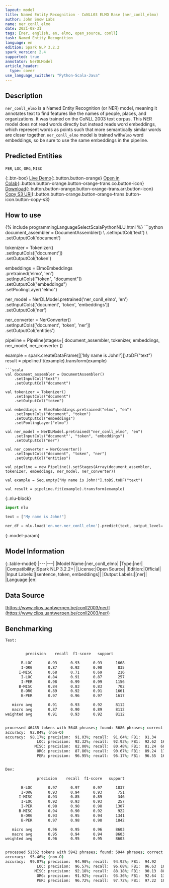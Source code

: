```yaml
---
layout: model
title: Named Entity Recognition - CoNLL03 ELMO Base (ner_conll_elmo)
author: John Snow Labs
name: ner_conll_elmo
date: 2021-08-31
tags: [ner, english, en, elmo, open_source, conll]
task: Named Entity Recognition
language: en
edition: Spark NLP 3.2.2
spark_version: 2.4
supported: true
annotator: NerDLModel
article_header:
  type: cover
use_language_switcher: "Python-Scala-Java"
---
```


## Description

`ner_conll_elmo` is a Named Entity Recognition (or NER) model, meaning it annotates text to find features like the names of people, places, and organizations. It was trained on the CoNLL 2003 text corpus. This NER model does not read words directly but instead reads word embeddings, which represent words as points such that more semantically similar words are closer together. `ner_conll_elmo` model is trained with`elmo` word embeddings, so be sure to use the same embeddings in the pipeline.

## Predicted Entities

`PER`, `LOC`, `ORG`, `MISC`

{:.btn-box}
[Live Demo](https://demo.johnsnowlabs.com/public/NER_EN){:.button.button-orange}
[Open in Colab](https://colab.research.google.com/github/JohnSnowLabs/spark-nlp-workshop/blob/master/tutorials/streamlit_notebooks/NER_EN.ipynb){:.button.button-orange.button-orange-trans.co.button-icon}
[Download](https://s3.amazonaws.com/auxdata.johnsnowlabs.com/public/models/ner_conll_elmo_en_3.2.2_2.4_1630419727678.zip){:.button.button-orange.button-orange-trans.arr.button-icon}
[Copy S3 URI](s3://auxdata.johnsnowlabs.com/public/models/ner_conll_elmo_en_3.2.2_2.4_1630419727678.zip){:.button.button-orange.button-orange-trans.button-icon.button-copy-s3}

## How to use



<div class="tabs-box" markdown="1">
{% include programmingLanguageSelectScalaPythonNLU.html %}
```python
document_assembler = DocumentAssembler() \
    .setInputCol('text') \
    .setOutputCol('document')

tokenizer = Tokenizer() \
    .setInputCols(['document']) \
    .setOutputCol('token')

embeddings = ElmoEmbeddings\
      .pretrained('elmo', 'en')\
      .setInputCols(["token", "document"])\
      .setOutputCol("embeddings")\
      .setPoolingLayer("elmo")

ner_model = NerDLModel.pretrained('ner_conll_elmo', 'en') \
    .setInputCols(['document', 'token', 'embeddings']) \
    .setOutputCol('ner')

ner_converter = NerConverter() \
    .setInputCols(['document', 'token', 'ner']) \
    .setOutputCol('entities')

pipeline = Pipeline(stages=[
    document_assembler, 
    tokenizer,
    embeddings,
    ner_model,
    ner_converter
])

example = spark.createDataFrame([['My name is John!']]).toDF("text")
result = pipeline.fit(example).transform(example)
```
```scala
val document_assembler = DocumentAssembler() 
    .setInputCol("text") 
    .setOutputCol("document")

val tokenizer = Tokenizer() 
    .setInputCols("document") 
    .setOutputCol("token")

val embeddings = ElmoEmbeddings.pretrained("elmo", "en")
    .setInputCols("document", "token") 
    .setOutputCol("embeddings")
    .setPoolingLayer("elmo")

val ner_model = NerDLModel.pretrained("ner_conll_elmo", "en") 
    .setInputCols("document"', "token", "embeddings") 
    .setOutputCol("ner")

val ner_converter = NerConverter() 
    .setInputCols("document", "token", "ner") 
    .setOutputCol("entities")

val pipeline = new Pipeline().setStages(Array(document_assembler, tokenizer, embeddings, ner_model, ner_converter))

val example = Seq.empty["My name is John!"].toDS.toDF("text")

val result = pipeline.fit(example).transform(example)
```

{:.nlu-block}
```python
import nlu

text = ["My name is John!"]

ner_df = nlu.load('en.ner.ner_conll_elmo').predict(text, output_level='token')
```
</div>

{:.model-param}
## Model Information

{:.table-model}
|---|---|
|Model Name:|ner_conll_elmo|
|Type:|ner|
|Compatibility:|Spark NLP 3.2.2+|
|License:|Open Source|
|Edition:|Official|
|Input Labels:|[sentence, token, embeddings]|
|Output Labels:|[ner]|
|Language:|en|

## Data Source

[https://www.clips.uantwerpen.be/conll2003/ner/](https://www.clips.uantwerpen.be/conll2003/ner/)

## Benchmarking

```bash
Test:


         precision    recall  f1-score   support

       B-LOC       0.93      0.93      0.93      1668
       I-ORG       0.87      0.92      0.90       835
      I-MISC       0.68      0.71      0.69       216
       I-LOC       0.84      0.91      0.87       257
       I-PER       0.98      0.99      0.99      1156
      B-MISC       0.84      0.83      0.83       702
       B-ORG       0.89      0.92      0.91      1661
       B-PER       0.97      0.96      0.97      1617

   micro avg       0.91      0.93      0.92      8112
   macro avg       0.87      0.90      0.89      8112
weighted avg       0.91      0.93      0.92      8112


processed 46435 tokens with 5648 phrases; found: 5686 phrases; correct: 5176.
accuracy:  92.84%; (non-O)
accuracy:  98.17%; precision:  91.03%; recall:  91.64%; FB1:  91.34
              LOC: precision:  92.32%; recall:  92.93%; FB1:  92.62  1679
             MISC: precision:  82.00%; recall:  80.48%; FB1:  81.24  689
              ORG: precision:  87.86%; recall:  90.67%; FB1:  89.24  1714
              PER: precision:  96.95%; recall:  96.17%; FB1:  96.55  1604


Dev:

              precision    recall  f1-score   support

       B-LOC       0.97      0.97      0.97      1837
       I-ORG       0.93      0.94      0.93       751
      I-MISC       0.93      0.85      0.89       346
       I-LOC       0.92      0.93      0.93       257
       I-PER       0.98      0.98      0.98      1307
      B-MISC       0.94      0.90      0.92       922
       B-ORG       0.93      0.95      0.94      1341
       B-PER       0.97      0.98      0.98      1842

   micro avg       0.96      0.95      0.96      8603
   macro avg       0.95      0.94      0.94      8603
weighted avg       0.96      0.95      0.95      8603


processed 51362 tokens with 5942 phrases; found: 5944 phrases; correct: 5641.
accuracy:  95.46%; (non-O)
accuracy:  99.07%; precision:  94.90%; recall:  94.93%; FB1:  94.92
              LOC: precision:  96.57%; recall:  96.68%; FB1:  96.63  1839
             MISC: precision:  92.18%; recall:  88.18%; FB1:  90.13  882
              ORG: precision:  91.92%; recall:  93.36%; FB1:  92.64  1362
              PER: precision:  96.72%; recall:  97.72%; FB1:  97.22  1861
```